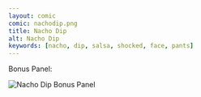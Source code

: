 ```yaml
---
layout: comic
comic: nachodip.png
title: Nacho Dip
alt: Nacho Dip
keywords: [nacho, dip, salsa, shocked, face, pants]
---
```




Bonus Panel:

![Nacho Dip Bonus Panel](/images/nachodip_bonus.png)
